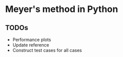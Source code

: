 # Meyer's method in Python

## TODOs
- Performance plots
- Update reference
- Construct test cases for all cases
